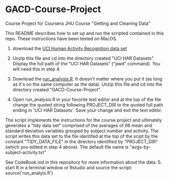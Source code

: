 GACD-Course-Project
===================

Course Project for Coursera JHU Course "Getting and Cleaning Data"

This README describes how to set up and run the scripted contained in this repo.  These instructions have been tested on MacOS.  

1. download the [UCI Human Activity Recognition data set](https://d396qusza40orc.cloudfront.net/getdata%2Fprojectfiles%2FUCI%20HAR%20Dataset.zip)

2. Unzip this file and cd into the directory created "UCI HAR Datasets".  Display the full path of the "UCI HAR Datasets" ("pwd" command).  You will need this in step 4.

3. Download the [run_analysis.R](https://github.com/jrosenbl/GACD-Course-Project/archive/master.zip).  It doesn't matter where you put it (as long as it's on the same computer as the data).  Unzip this file and cd into the directory created "GACD-Course-Project".  

4. Open run_analysis.R in your favorite text editor and at the top of the file change the quoted string following PROJECT_DIR to the quoted full path ending in 'UCI HAR Datasets'.  Save your change and exit the text editor.
 
The script implements the instructions for the course project and ultimately generates a "tidy data set" comprised of the averages of 66 mean and standard deviation variables grouped by subject number and activity. The script writes this data set to the file identifed at the top of the scipt by the constant "TIDY_DATA_FILE" in the directory identified by "PROJECT_DIR" (which you edited in step 4 above). The default file name is "avgs-by-subject-activity.txt"

See CodeBook.md in this repository for more  information about the data.
5. start R in a terminal window or Rstudio and source the script: source('run_analyis.R')


